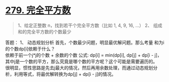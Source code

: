 # [279. 完全平方数](https://leetcode-cn.com/problems/perfect-squares/)

> 1、给定正整数 n，找到若干个完全平方数（比如 1, 4, 9, 16, ...）
2、 组成和的完全平方数的个数最少

答题：
1、 动态规划分析
首先，个数最少问题，明显最优解问题。那么考量 和为i的个数dp[i]依赖于什么？  
依赖于前一个j*j的个数 + 余数的个数
公式: dp[i] = min(dp[i], dp[j] + dp[i - j]，其中j是一个数的平方，那么究竟是哪个数的平方呢？这个可能是需要遍历的。  
很明显，惯性思路是先去j最大的情况，然后再用余数处理，而通过动态规划分析，利用等式，将最优解转换为dp[j] + dp[i - j]的情况。